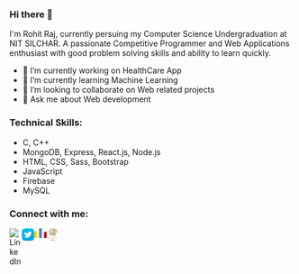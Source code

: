 ### Hi there 👋

I'm Rohit Raj, currently persuing my Computer Science Undergraduation at NIT SILCHAR. A passionate Competitive Programmer and Web Applications enthusiast with good problem solving skills and ability to learn quickly.

- 🔭 I’m currently working on HealthCare App
- 🌱 I’m currently learning Machine Learning
- 👯 I’m looking to collaborate on Web related projects
- 💬 Ask me about Web development

### Technical Skills:

- C, C++
- MongoDB, Express, React.js, Node.js
- HTML, CSS, Sass, Bootstrap
- JavaScript
- Firebase
- MySQL

### Connect with me:

[<img align="left" alt="LinkedIn" width="22px" src="https://www.flaticon.com/svg/vstatic/svg/174/174857.svg?token=exp=1619017852~hmac=e9751d58efa4542faad5f89ff270130d" />][linkedin]
[<img align="left" alt="Twitter" width="22px" src="twitter.svg" />][twitter]
[<img align="left" alt="Codeforces" width="22px" src="codeforces.svg" />][codeforces]
[<img align="left" alt="Codechef" width="22px" src="codechef.svg" />][codechef]

[linkedin]: https://www.linkedin.com/in/rohitraj-11
[twitter]: https://twitter.com/RohitRaj_11
[codeforces]: https://codeforces.com/profile/raj.rohit
[codechef]: https://www.codechef.com/users/rohit_raj_11
